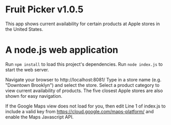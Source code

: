 # Fruit Picker v1.0.5

This app shows current availability for certain products at Apple stores in the United States.

# A node.js web application

Run `npm install` to load this project's dependencies.
Run `node index.js` to start the web server.

Navigate your browser to http://localhost:8081/
Type in a store name (e.g. "Downtown Brooklyn") and select the store.
Select a product category to view current availability of products.
The five closest Apple stores are also shown for easy navigation.

If the Google Maps view does not load for you, then edit Line 1 of index.js to include a valid key from https://cloud.google.com/maps-platform/ and enable the Maps Javascript API.
